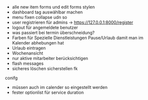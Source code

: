 - alle new item forms und edit forms stylen
- dashboard tag auswählbar machen
- menu fixen collapse udn so
- user registrieren für admins -> https://127.0.0.1:8000/register
- logout für angemeldete benutzer
- was passiert bei termin überschneidung?
- Farben für Spezielle Dienstleistungen Pause/Urlaub damit man im Kalender abhebungen hat
- Urlaub eintragen
- Wochenansicht
- nur aktive mitarbeiter berücksichtigen
- flash messages
- sicheres löschen sicherstellen fk

conifg
- müssen auch im calender so eingestellt werden
- fester optionlist für service duration

